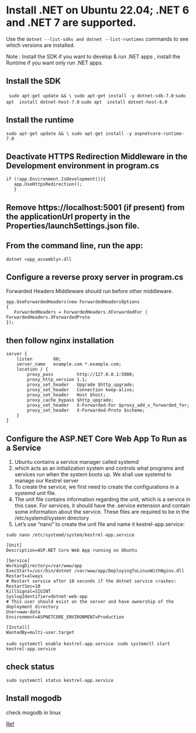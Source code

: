#  Install .NET on Ubuntu 22.04; .NET 6 and .NET 7 are supported.

Use the ``` dotnet --list-sdks and dotnet --list-runtimes ``` commands to see which versions are installed.

Note : Install the SDK if you want to develop & run .NET apps , install the Runtime if you want only run .NET apps.

 ## Install the SDK
``` sudo apt-get update && \ sudo apt-get install -y dotnet-sdk-7.0```
``` sudo apt  install dotnet-host-7.0 ```
``` sudo apt  install dotnet-host-6.0 ```


 ##  Install the runtime

 ```sudo apt-get update && \ sudo apt-get install -y aspnetcore-runtime-7.0 ```

 ## Deactivate HTTPS Redirection Middleware in the Development environment  in program.cs 
 ```  
 if (!app.Environment.IsDevelopment()){
    app.UseHttpsRedirection();
    }
```

## Remove https://localhost:5001 (if present) from the applicationUrl property in the Properties/launchSettings.json file.

## From the command line, run the app: 
``` dotnet <app_assembly>.dll  ```

## Configure a reverse proxy server in program.cs 
 Forwarded Headers Middleware should run before other middleware.
 ``` 
 app.UseForwardedHeaders(new ForwardedHeadersOptions
{
    ForwardedHeaders = ForwardedHeaders.XForwardedFor | ForwardedHeaders.XForwardedProto
}); 
```


 ## then follow nginx installation 

``` 
server {
    listen        80;
    server_name   example.com *.example.com;
    location / {
        proxy_pass         http://127.0.0.1:5000;
        proxy_http_version 1.1;
        proxy_set_header   Upgrade $http_upgrade;
        proxy_set_header   Connection keep-alive;
        proxy_set_header   Host $host;
        proxy_cache_bypass $http_upgrade;
        proxy_set_header   X-Forwarded-For $proxy_add_x_forwarded_for;
        proxy_set_header   X-Forwarded-Proto $scheme;
    }
}
```

## Configure the ASP.NET Core Web App To Run as a Service
1. Ubuntu contains a service manager called systemd
2. which acts as an initialization system and controls what programs and services run when the system boots up. We shall use systemd to manage our Kestrel server
3. To create the service, we first need to create the configurations in a systemd unit file.
4. The unit file contains information regarding the unit, which is a service in this case. For services, it should have the .service extension and contain some information about the service. These files are required to be in the /etc/systemd/system directory
5. Let’s use “nano” to create the unit file and name it kestrel-app.service:

``` sudo nano /etc/systemd/system/kestrel-app.service ```
``` 
[Unit]
Description=ASP.NET Core Web App running on Ubuntu

[Service]
WorkingDirectory=/var/www/app
ExecStart=/usr/bin/dotnet /var/www/app/DeployingToLinuxWithNginx.dll
Restart=always
# Restart service after 10 seconds if the dotnet service crashes:
RestartSec=10
KillSignal=SIGINT
SyslogIdentifier=dotnet-web-app
# This user should exist on the server and have ownership of the deployment directory
User=www-data
Environment=ASPNETCORE_ENVIRONMENT=Production

[Install]
WantedBy=multi-user.target

```
```sudo systemctl enable kestrel-app.service ```
``` sudo systemctl start kestrel-app.service ```
##  check status 
``` sudo systemctl status kestrel-app.service ``` 
## Install mogodb 
check mogodb in linux 


<a href="https://code-maze.com/deploy-aspnetcore-linux-nginx/"> Ref </a>
